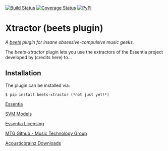 [![Build Status](https://travis-ci.org/adamjakab/BeetsPluginXtractor.svg?branch=master)](https://travis-ci.org/adamjakab/BeetsPluginXtractor)
[![Coverage Status](https://coveralls.io/repos/github/adamjakab/BeetsPluginXtractor/badge.svg?branch=master)](https://coveralls.io/github/adamjakab/BeetsPluginXtractor?branch=master)
[![PyPi](https://img.shields.io/pypi/v/beets-xtractor.svg)](https://pypi.org/project/beets-xtractor/)


# Xtractor (beets plugin)

*A [beets](https://github.com/beetbox/beets) plugin for insane obsessive-compulsive music geeks.*

The *beets-xtractor* plugin lets you use the extractors of the Essentia project developed by (credits here) to...


## Installation
The plugin can be installed via:

```shell script
$ pip install beets-xtractor (*not just yet!*)
```


[Essentia](https://essentia.upf.edu/index.html)

[SVM Models](https://essentia.upf.edu/svm_models/)

[Essentia Licensing](https://essentia.upf.edu/licensing_information.html)

[MTG Github - Music Technology Group](https://github.com/MTG)

[Acousticbrainz Downloads](https://acousticbrainz.org/download)


